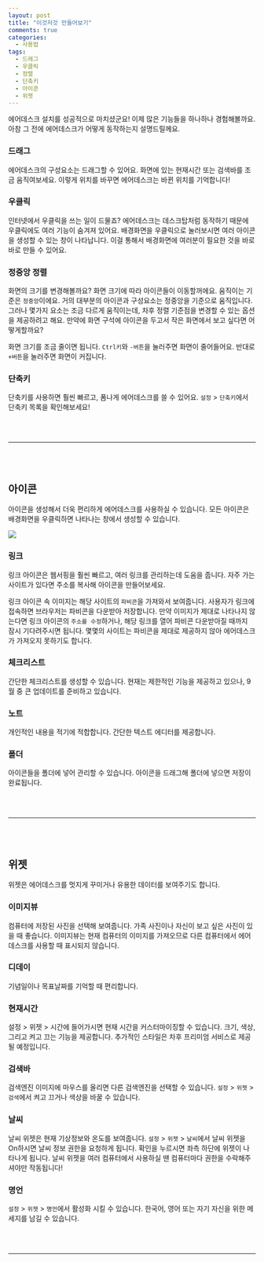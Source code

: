 ```yaml
---
layout: post
title: "이것저것 만들어보기"
comments: true
categories:
  - 사용법
tags:
  - 드래그
  - 우클릭
  - 정렬
  - 단축키
  - 아이콘
  - 위젯
---
```


에어데스크 설치를 성공적으로 마치셨군요! 이제 많은 기능들을 하나하나 경험해볼까요.
아참 그 전에 에어데스크가 어떻게 동작하는지 설명드릴께요.

### 드래그

에어데스크의 구성요소는 드래그할 수 있어요. 화면에 있는 현재시간 또는 검색바를 조금 움직여보세요. 이렇게 위치를 바꾸면 에어데스크는 바뀐 위치를 기억합니다! 

### 우클릭

인터넷에서 우클릭을 쓰는 일이 드물죠? 에어데스크는 데스크탑처럼 동작하기 때문에 우클릭에도 여러 기능이 숨겨져 있어요.
배경화면을 우클릭으로 눌러보시면 여러 아이콘을 생성할 수 있는 창이 나타납니다. 이걸 통해서 배경화면에 여러분이 필요한 것을 바로바로 만들 수 있어요.


### 정중앙 정렬
화면의 크기를 변경해볼까요? 화면 크기에 따라 아이콘들이 이동할꺼에요.
움직이는 기준은 `정중앙`이에요. 거의 대부분의 아이콘과 구성요소는 정중앙을 기준으로 움직입니다.
그러나 몇가지 요소는 조금 다르게 움직이는데, 차후 정렬 기준점을 변경할 수 있는 옵션을 제공하려고 해요.
만약에 화면 구석에 아이콘을 두고서 작은 화면에서 보고 싶다면 어떻게할까요?

화면 크기를 조금 줄이면 됩니다. 
`Ctrl키`와 `-버튼`을 눌러주면 화면이 줄어들어요.
반대로 `+버튼`을 눌러주면 화면이 커집니다.

### 단축키
단축키를 사용하면 훨씬 빠르고, 폼나게 에어데스크를 쓸 수 있어요. 
`설정` > `단축키`에서 단축키 목록을 확인해보세요!


<br>
<br>
<hr>
<br>
<br>



## 아이콘
아이콘을 생성해서 더욱 편리하게 에어데스크를 사용하실 수 있습니다. 모든 아이콘은 배경화면을 우클릭하면 나타나는 창에서 생성할 수 있습니다.

<img src="{{ site.url }}/images/post/example.jpg">


### 링크

링크 아이콘은 웹서핑을 훨씬 빠르고, 여러 링크를 관리하는데 도움을 줍니다. 자주 가는 사이트가 있다면 주소를 복사해 아이콘을 만들어보세요.

링크 아이콘 속 이미지는 해당 사이트의 `파비콘`을 가져와서 보여줍니다. 사용자가 링크에 접속하면 브라우저는 파비콘을 다운받아 저장합니다. 만약 이미지가 제대로 나타나지 않는다면 링크 아이콘의 `주소를 수정`하거나, 해당 링크를 열어 파비콘 다운받아질 때까지 잠시 기다려주시면 됩니다. 몇몇의 사이트는 파비콘을 제대로 제공하지 않아 에어데스크가 가져오지 못하기도 합니다.

### 체크리스트
간단한 체크리스트를 생성할 수 있습니다. 현재는 제한적인 기능을 제공하고 있으나, 9월 중 큰 업데이트를 준비하고 있습니다.

### 노트

개인적인 내용을 적기에 적합합니다. 간단한 텍스트 에디터를 제공합니다.

### 폴더
아이콘들을 폴더에 넣어 관리할 수 있습니다. 아이콘을 드래그해 폴더에 넣으면 저장이 완료됩니다.

<br>
<br>
<hr>
<br>
<br>

## 위젯
위젯은 에어데스크를 멋지게 꾸미거나 유용한 데이터를 보여주기도 합니다.

### 이미지뷰
컴퓨터에 저장된 사진을 선택해 보여줍니다. 가족 사진이나 자신이 보고 싶은 사진이 있을 때 좋습니다. 이미지뷰는 현재 컴퓨터의 이미지를 가져오므로 다른 컴퓨터에서 에어데스크를 사용할 때 표시되지 않습니다.

### 디데이
기념일이나 목표날짜를 기억할 때 편리합니다.

### 현재시간
설정 > 위젯 > 시간에 들어가시면 현재 시간을 커스터마이징할 수 있습니다. 크기, 색상, 그리고 켜고 끄는 기능을 제공합니다. 추가적인 스타일은 차후 프리미엄 서비스로 제공될 예정입니다.

### 검색바
검색엔진 이미지에 마우스를 올리면 다른 검색엔진을 선택할 수 있습니다. `설정` > `위젯` > `검색`에서 켜고 끄거나 색상을 바꿀 수 있습니다.

### 날씨
날씨 위젯은 현재 기상정보와 온도를 보여줍니다. `설정` > `위젯` > `날씨`에서 날씨 위젯을 On하시면 날씨 정보 권한을 요청하게 됩니다. 확인을 누르시면 좌측 하단에 위젯이 나타나게 됩니다.
날씨 위젯을 여러 컴퓨터에서 사용하실 땐 컴퓨터마다 권한을 수락해주셔야만 작동됩니다!

### 명언
`설정` > `위젯` > `명언`에서 활성화 시킬 수 있습니다. 한국어, 영어 또는 자기 자신을 위한 메세지를 남길 수 있습니다.


<br>
<br>
<hr>
<br>
<br>
